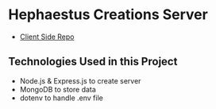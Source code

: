 # Hephaestus Creations Server

- [Client Side Repo](https://github.com/nazmul-nhb/hephaestus-creations-client)

## Technologies Used in this Project

- Node.js & Express.js to create server
- MongoDB to store data
- dotenv to handle .env file
